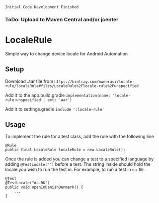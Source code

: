 `Initial Code Development Finished`

### ToDo: Upload to Maven Central and/or jcenter 

# LocaleRule
Simple way to change device locale for Android Automation


## Setup
Download .aar file from `https://bintray.com/mweerasi/locale-rule/localeRule#files/LocaleRule%2Flocale-rule%2Funspecified`

Add it to the app:build.gradle `implementation(name: 'locale-rule:unspecified', ext: 'aar')`

Add it to settings.gradle `include ':locale-rule'`

## Usage
To implement the rule for a test class, add the rule with the following line
```
@Rule
public final LocaleRule localeRule = new LocaleRule();
```
Once the rule is added you can change a test to a specified language by adding ```@TestLocale("")``` before a test. The string inside should hold the locale you wish to run the test in.
For example, to run a test in ```da-DK```:
```
@Test
@TestLocale("da-DK")
public void openInDanishDenmark() {
    ...
}
```
